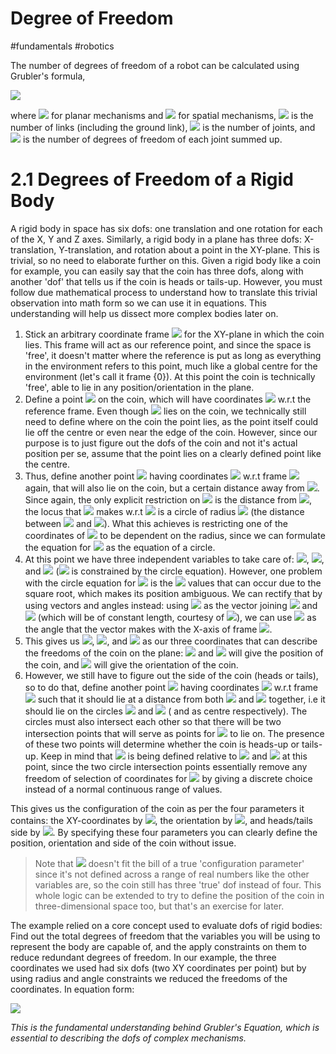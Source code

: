 # Degree of Freedom
#fundamentals #robotics

The number of degrees of freedom of a robot can be calculated using Grubler's formula,

<img src="https://latex.codecogs.com/svg.image?\text{dof}=m(N-1-J)+\sum_{i=1}^{J}f_i" />

where <img src="https://latex.codecogs.com/svg.image?m=3" /> for planar mechanisms and <img src="https://latex.codecogs.com/svg.image?m=6" /> for spatial mechanisms, <img src="https://latex.codecogs.com/svg.image?N" /> is the number of links (including the ground link), <img src="https://latex.codecogs.com/svg.image?J" /> is the number of joints, and <img src="https://latex.codecogs.com/svg.image?f_i" /> is the number of degrees of freedom of each joint summed up.

# 2.1 Degrees of Freedom of a Rigid Body
A rigid body in space has six dofs: one translation and one rotation for each of the X, Y and Z axes. Similarly, a rigid body in a plane has three dofs: X-translation, Y-translation, and rotation about a point in the XY-plane. This is trivial, so no need to elaborate further on this. Given a rigid body like a coin for example, you can easily say that the coin has three dofs, along with another 'dof' that tells us if the coin is heads or tails-up. However, you must follow due mathematical process to understand how to translate this trivial observation into math form so we can use it in equations. This understanding will help us dissect more complex bodies later on.

1. Stick an arbitrary coordinate frame <img src="https://latex.codecogs.com/svg.image?\{0\}" /> for the XY-plane in which the coin lies. This frame will act as our reference point, and since the space is 'free', it doesn't matter where the reference is put as long as everything in the environment refers to this point, much like a global centre for the environment (let's call it frame {0}). At this point the coin is technically 'free', able to lie in any position/orientation in the plane.
2. Define a point <img src="https://latex.codecogs.com/svg.image?A" /> on the coin, which will have coordinates <img src="https://latex.codecogs.com/svg.image?(x_a,y_b)" /> w.r.t the reference frame. Even though <img src="https://latex.codecogs.com/svg.image?A" /> lies on the coin, we technically still need to define where on the coin the point lies, as the point itself could lie off the centre or even near the edge of the coin. However, since our purpose is to just figure out the dofs of the coin and not it's actual position per se, assume that the point lies on a clearly defined point like the centre.
3. Thus, define another point <img src="https://latex.codecogs.com/svg.image?B" /> having coordinates <img src="https://latex.codecogs.com/svg.image?(x_b,y_b)" /> w.r.t frame <img src="https://latex.codecogs.com/svg.image?\{0\}" /> again, that will also lie on the coin, but a certain distance away from <img src="https://latex.codecogs.com/svg.image?A" />. Since again, the only explicit restriction on <img src="https://latex.codecogs.com/svg.image?B" /> is the distance from <img src="https://latex.codecogs.com/svg.image?A" />, the locus that <img src="https://latex.codecogs.com/svg.image?B" /> makes w.r.t <img src="https://latex.codecogs.com/svg.image?A" /> is a circle of radius <img src="https://latex.codecogs.com/svg.image?r_{ab}" /> (the distance between <img src="https://latex.codecogs.com/svg.image?A" /> and <img src="https://latex.codecogs.com/svg.image?B" />). What this achieves is restricting one of the coordinates of <img src="https://latex.codecogs.com/svg.image?B" /> to be dependent on the radius, since we can formulate the equation for <img src="https://latex.codecogs.com/svg.image?B" /> as the equation of a circle.
4. At this point we have three independent variables to take care of: <img src="https://latex.codecogs.com/svg.image?x_a" />, <img src="https://latex.codecogs.com/svg.image?y_a" />, and <img src="https://latex.codecogs.com/svg.image?x_b" /> (<img src="https://latex.codecogs.com/svg.image?y_b" /> is constrained by the circle equation). However, one problem with the circle equation for <img src="https://latex.codecogs.com/svg.image?B" /> is the <img src="https://latex.codecogs.com/svg.image?\pm x" /> values that can occur due to the square root, which makes its position ambiguous. We can rectify that by using vectors and angles instead: using <img src="https://latex.codecogs.com/svg.image?\overrightarrow{AB}" /> as the vector joining <img src="https://latex.codecogs.com/svg.image?A" /> and <img src="https://latex.codecogs.com/svg.image?B" /> (which will be of constant length, courtesy of <img src="https://latex.codecogs.com/svg.image?r_{ab}" />), we can use <img src="https://latex.codecogs.com/svg.image?\phi_{ab}" /> as the angle that the vector makes with the X-axis of frame <img src="https://latex.codecogs.com/svg.image?\{0\}" />.
5. This gives us <img src="https://latex.codecogs.com/svg.image?x_a" />, <img src="https://latex.codecogs.com/svg.image?y_a" />, and <img src="https://latex.codecogs.com/svg.image?x_b" /> as our three coordinates that can describe the freedoms of the coin on the plane: <img src="https://latex.codecogs.com/svg.image?x_a" /> and <img src="https://latex.codecogs.com/svg.image?y_a" /> will give the position of the coin, and <img src="https://latex.codecogs.com/svg.image?\phi_{ab}" /> will give the orientation of the coin.
6. However, we still have to figure out the side of the coin (heads or tails), so to do that, define another point <img src="https://latex.codecogs.com/svg.image?C" /> having coordinates <img src="https://latex.codecogs.com/svg.image?(x_c,y_c)" /> w.r.t frame <img src="https://latex.codecogs.com/svg.image?\{0\}" /> such that it should lie at a distance from both <img src="https://latex.codecogs.com/svg.image?A" /> and <img src="https://latex.codecogs.com/svg.image?B" /> together, i.e it should lie on the circles <img src="https://latex.codecogs.com/svg.image?r_{ab}" /> and <img src="https://latex.codecogs.com/svg.image?r_{bc}" /> ( and as centre respectively). The circles must also intersect each other so that there will be two intersection points that will serve as points for <img src="https://latex.codecogs.com/svg.image?C" /> to lie on. The presence of these two points will determine whether the coin is heads-up or tails-up. Keep in mind that <img src="https://latex.codecogs.com/svg.image?C" /> is being defined relative to <img src="https://latex.codecogs.com/svg.image?A" /> and <img src="https://latex.codecogs.com/svg.image?B" /> at this point, since the two circle intersection points essentially remove any freedom of selection of coordinates for <img src="https://latex.codecogs.com/svg.image?C" /> by giving a discrete choice instead of a normal continuous range of values.

This gives us the configuration of the coin as per the four parameters it contains: the XY-coordinates by <img src="https://latex.codecogs.com/svg.image?(x_a,y_a)" />, the orientation by <img src="https://latex.codecogs.com/svg.image?\phi_{ab}" />, and heads/tails side by <img src="https://latex.codecogs.com/svg.image?C" />. By specifying these four parameters you can clearly define the position, orientation and side of the coin without issue.

>Note that <img src="https://latex.codecogs.com/svg.image?C" /> doesn't fit the bill of a true 'configuration parameter' since it's not defined across a range of real numbers like the other variables are, so the coin still has three 'true' dof instead of four. This whole logic can be extended to try to define the position of the coin in three-dimensional space too, but that's an exercise for later.

The example relied on a core concept used to evaluate dofs of rigid bodies: Find out the total degrees of freedom that the variables you will be using to represent the body are capable of, and the apply constraints on them to reduce redundant degrees of freedom. In our example, the three coordinates we used had six dofs (two XY coordinates per point) but by using radius and angle constraints we reduced the freedoms of the coordinates. In equation form:

<img src="https://latex.codecogs.com/svg.image?\text{dofs = (Total freedoms of all rigid bodies) - (total constraints applied on those rigid bodies)}" /> 

*This is the fundamental understanding behind Grubler's Equation, which is essential to describing the dofs of complex mechanisms.*